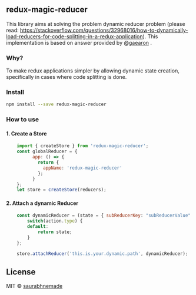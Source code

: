 ## redux-magic-reducer

This library aims at solving the problem dynamic reducer problem (please read: https://stackoverflow.com/questions/32968016/how-to-dynamically-load-reducers-for-code-splitting-in-a-redux-application). This implementation is based on answer provided by @[gaearon](https://github.com/gaearon) .

### Why?
To make redux applications simpler by allowing dynamic state creation, specifically in cases where code splitting is done.

### Install
```bash
npm install --save redux-magic-reducer
```

### How to use
#### 1. Create a Store
```jsx
    import { createStore } from 'redux-magic-reducer';
    const globalReducer = {
          app: () => {
            return {
              appName: 'redux-magic-reducer'
            };
          }
    };
    let store = createStore(reducers);
```

#### 2. Attach a dynamic Reducer
```jsx
    const dynamicReducer = (state = { subReducerKey: "subReducerValue" }, action) {
    	switch(action.type) {
    	default:
    		return state;
    	}
    };

    store.attachReducer('this.is.your.dynamic.path', dynamicReducer);
```

## License
MIT © [saurabhnemade](https://github.com/saurabhnemade)
